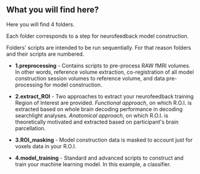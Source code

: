 ## What you will find here?

Here you will find 4 folders. 

Each folder corresponds to a step for neurofeedback model construction.

Folders' scripts are intended to be run sequentially. For that reason folders and their scripts are numbered.

* **1.preprocessing** - Contains scripts to pre-process RAW fMRI volumes. In other words, reference volume extraction, co-registration of all model construction session volumes to reference volume, and data pre-processing for model construction. 

* **2.extract_ROI** - Two approaches to extract your neurofeedback training Region of Interest are provided. *Functional approach*, on which R.O.I. is extracted based on whole brain decoding performance in decoding searchlight analyses. *Anatomical approach*, on which R.O.I. is theoretically motivated and extracted based on participant's brain parcellation.

* **3.ROI_masking** - Model construction data is masked to account just for voxels data in your R.O.I.

* **4.model_training** -  Standard and advanced scripts to construct and train your machine learning model. In this example, a classifier.